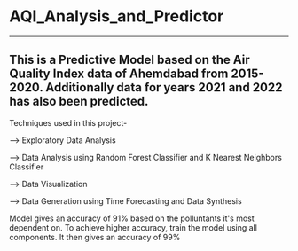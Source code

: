 # AQI_Analysis_and_Predictor
-----------------------------------------------------------------------------------------------

This is a Predictive Model based on the Air Quality Index data of Ahemdabad from 2015-2020. Additionally data for years 2021 and 2022 has also been predicted.
-------------------------------------------------------------------------------
Techniques used in this project-

  --> Exploratory Data Analysis
  
  --> Data Analysis using Random Forest Classifier and K Nearest Neighbors Classifier
  
  --> Data Visualization
  
  --> Data Generation using Time Forecasting and Data Synthesis
  
  Model gives an accuracy of 91% based on the polluntants it's most dependent on. To achieve higher accuracy, train the model using all components. It then gives an accuracy of 99%
